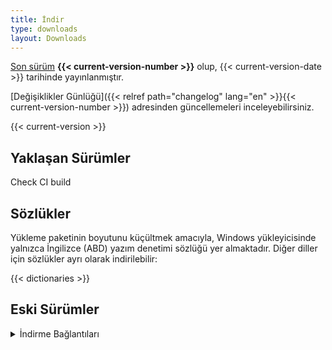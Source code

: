 ```yaml
---
title: İndir
type: downloads
layout: Downloads
---
```


[Son sürüm](https://github.com/TypesettingTools/Aegisub/releases/latest) **{{< current-version-number >}}** olup, {{< current-version-date >}} tarihinde yayınlanmıştır.

[Değişiklikler Günlüğü]({{< relref path="changelog" lang="en" >}}{{< current-version-number >}}) adresinden güncellemeleri inceleyebilirsiniz.

{{< current-version >}}

## Yaklaşan Sürümler

Check CI build

## Sözlükler

Yükleme paketinin boyutunu küçültmek amacıyla, Windows yükleyicisinde yalnızca İngilizce (ABD) yazım denetimi sözlüğü yer almaktadır. Diğer diller için sözlükler ayrı olarak indirilebilir:

{{< dictionaries >}}

## Eski Sürümler

<details>
<summary>İndirme Bağlantıları</summary>
{{< previous-versions >}}
</details>
